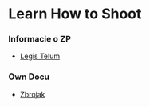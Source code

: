 
Learn How to Shoot
======

### Informacie o ZP
  * [Legis Telum](http://legistelum.sk/category/zbrojny_preukaz/informacie_o_zp/)
  
### Own Docu
  * [Zbrojak](https://github.com/ttltrk/ELSE/blob/master/SD/Zbrojak.MD)

